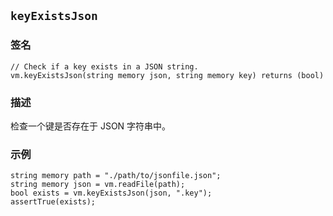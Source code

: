 ## `keyExistsJson`

### 签名

```solidity
// Check if a key exists in a JSON string.
vm.keyExistsJson(string memory json, string memory key) returns (bool)
```

### 描述

检查一个键是否存在于 JSON 字符串中。

### 示例

```solidity
string memory path = "./path/to/jsonfile.json";
string memory json = vm.readFile(path);
bool exists = vm.keyExistsJson(json, ".key");
assertTrue(exists);
```